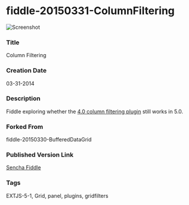 fiddle-20150331-ColumnFiltering
======

![Screenshot](screenshot.png)


### Title

Column Filtering


### Creation Date

03-31-2014


### Description

Fiddle exploring whether the [4.0 column filtering plugin](http://dev.sencha.com/deploy/ext-4.0.0/examples/grid-filtering/grid-filter-local.html) still works in 5.0.


### Forked From

fiddle-20150330-BufferedDataGrid


### Published Version Link

[Sencha Fiddle](https://fiddle.sencha.com/#fiddle/kh9)


### Tags

EXTJS-5-1, Grid, panel, plugins, gridfilters
